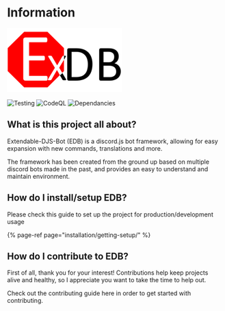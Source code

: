 # Information

![](.gitbook/assets/nginex.png)

![Testing](https://github.com/AngelNull/expandable-djs-bot/workflows/Testing/badge.svg) ![CodeQL](https://github.com/AngelNull/expandable-djs-bot/workflows/CodeQL/badge.svg) ![Dependancies](https://status.david-dm.org/gh/AngelNull/expandable-djs-bot.svg)

## What is this project all about?

Extendable-DJS-Bot \(EDB\) is a discord.js bot framework, allowing for easy expansion with new commands, translations and more. 

The framework has been created from the ground up based on multiple discord bots made in the past, and provides an easy to understand and maintain environment.

## How do I install/setup EDB?

Please check this guide to set up the project for production/development usage

{% page-ref page="installation/getting-setup/" %}

## How do I contribute to EDB?

First of all, thank you for your interest! Contributions help keep projects alive and healthy, so I appreciate you want to take the time to help out.

Check out the contributing guide here in order to get started with contributing.

